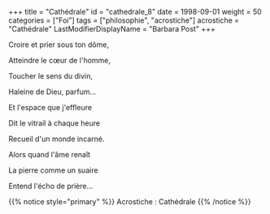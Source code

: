 +++
title = "Cathédrale"
id = "cathedrale_8"
date = 1998-09-01
weight = 50
categories = ["Foi"]
tags = ["philosophie", "acrostiche"]
acrostiche = "Cathédrale"
LastModifierDisplayName = "Barbara Post"
+++

Croire et prier sous ton dôme,

Atteindre le cœur de l'homme,

Toucher le sens du divin,

Haleine de Dieu, parfum...

Et l'espace que j'effleure

Dit le vitrail à chaque heure

Recueil d'un monde incarné.

Alors quand l'âme renaît

La pierre comme un suaire

Entend l'écho de prière...

{{% notice style="primary" %}}
Acrostiche : Cathédrale
{{% /notice %}}
